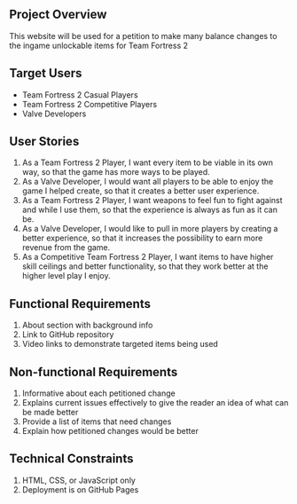 ## Project Overview
This website will be used for a petition to make many balance changes to the ingame unlockable items for Team Fortress 2

## Target Users
- Team Fortress 2 Casual Players
- Team Fortress 2 Competitive Players
- Valve Developers

## User Stories
1.  As a Team Fortress 2 Player, I want every item to be viable in its own way, so that the game has more ways to be played.
2.  As a Valve Developer, I would want all players to be able to enjoy the game I helped create, so that it creates a better user experience.
3.  As a Team Fortress 2 Player, I want weapons to feel fun to fight against and while I use them, so that the experience is always as fun as it can be.
4.  As a Valve Developer, I would like to pull in more players by creating a better experience, so that it increases the possibility to earn more revenue from the game.
5.  As a Competitive Team Fortress 2 Player, I want items to have higher skill ceilings and better functionality, so that they work better at the higher level play I enjoy.

## Functional Requirements
1. About section with background info
2. Link to GitHub repository
3. Video links to demonstrate targeted items being used

## Non-functional Requirements
1. Informative about each petitioned change
2. Explains current issues effectively to give the reader an idea of what can be made better
3. Provide a list of items that need changes
4. Explain how petitioned changes would be better

## Technical Constraints
1. HTML, CSS, or JavaScript only
2. Deployment is on GitHub Pages
